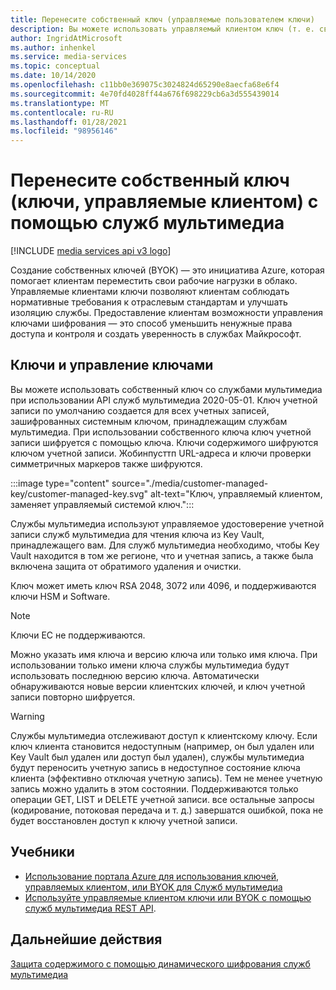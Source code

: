 ```yaml
---
title: Перенесите собственный ключ (управляемые пользователем ключи)
description: Вы можете использовать управляемый клиентом ключ (т. е. свой собственный ключ) со службами мультимедиа.
author: IngridAtMicrosoft
ms.author: inhenkel
ms.service: media-services
ms.topic: conceptual
ms.date: 10/14/2020
ms.openlocfilehash: c11bb0e369075c3024824d65290e8aecfa68e6f4
ms.sourcegitcommit: 4e70fd4028ff44a676f698229cb6a3d555439014
ms.translationtype: MT
ms.contentlocale: ru-RU
ms.lasthandoff: 01/28/2021
ms.locfileid: "98956146"
---
```

# <a name="bring-your-own-key-customer-managed-keys-with-media-services"></a>Перенесите собственный ключ (ключи, управляемые клиентом) с помощью служб мультимедиа

[!INCLUDE [media services api v3 logo](./includes/v3-hr.md)]

Создание собственных ключей (BYOK) — это инициатива Azure, которая помогает клиентам переместить свои рабочие нагрузки в облако. Управляемые клиентами ключи позволяют клиентам соблюдать нормативные требования к отраслевым стандартам и улучшать изоляцию службы. Предоставление клиентам возможности управления ключами шифрования — это способ уменьшить ненужные права доступа и контроля и создать уверенность в службах Майкрософт.

## <a name="keys-and-key-management"></a>Ключи и управление ключами

Вы можете использовать собственный ключ со службами мультимедиа при использовании API служб мультимедиа 2020-05-01. Ключ учетной записи по умолчанию создается для всех учетных записей, зашифрованных системным ключом, принадлежащим службам мультимедиа. При использовании собственного ключа ключ учетной записи шифруется с помощью ключа. Ключи содержимого шифруются ключом учетной записи. Жобинпусттп URL-адреса и ключи проверки симметричных маркеров также шифруются.

:::image type="content" source="./media/customer-managed-key/customer-managed-key.svg" alt-text="Ключ, управляемый клиентом, заменяет управляемый системой ключ.":::

Службы мультимедиа используют управляемое удостоверение учетной записи служб мультимедиа для чтения ключа из Key Vault, принадлежащего вам. Для служб мультимедиа необходимо, чтобы Key Vault находится в том же регионе, что и учетная запись, а также была включена защита от обратимого удаления и очистки.

Ключ может иметь ключ RSA 2048, 3072 или 4096, и поддерживаются ключи HSM и Software.

> [!NOTE]
> Ключи EC не поддерживаются.

Можно указать имя ключа и версию ключа или только имя ключа. При использовании только имени ключа службы мультимедиа будут использовать последнюю версию ключа. Автоматически обнаруживаются новые версии клиентских ключей, и ключ учетной записи повторно шифруется.

> [!WARNING]
> Службы мультимедиа отслеживают доступ к клиентскому ключу. Если ключ клиента становится недоступным (например, он был удален или Key Vault был удален или доступ был удален), службы мультимедиа будут переносить учетную запись в недоступное состояние ключа клиента (эффективно отключая учетную запись). Тем не менее учетную запись можно удалить в этом состоянии. Поддерживаются только операции GET, LIST и DELETE учетной записи. все остальные запросы (кодирование, потоковая передача и т. д.) завершатся ошибкой, пока не будет восстановлен доступ к ключу учетной записи.

## <a name="tutorials"></a>Учебники

- [Использование портала Azure для использования ключей, управляемых клиентом, или BYOK для Служб мультимедиа](tutorial-byok-portal.md)
- [Используйте управляемые клиентом ключи или BYOK с помощью служб мультимедиа REST API](tutorial-byok-postman.md).

## <a name="next-steps"></a>Дальнейшие действия

[Защита содержимого с помощью динамического шифрования служб мультимедиа](content-protection-overview.md)
